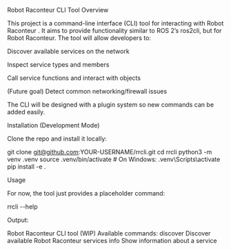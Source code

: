 Robot Raconteur CLI Tool
Overview

This project is a command-line interface (CLI) tool for interacting with Robot Raconteur
. It aims to provide functionality similar to ROS 2’s ros2cli, but for Robot Raconteur. The tool will allow developers to:

Discover available services on the network

Inspect service types and members

Call service functions and interact with objects

(Future goal) Detect common networking/firewall issues

The CLI will be designed with a plugin system so new commands can be added easily.

Installation (Development Mode)

Clone the repo and install it locally:

git clone git@github.com:YOUR-USERNAME/rrcli.git
cd rrcli
python3 -m venv .venv
source .venv/bin/activate   # On Windows: .venv\Scripts\activate
pip install -e .

Usage

For now, the tool just provides a placeholder command:

rrcli --help


Output:

Robot Raconteur CLI tool (WIP)
Available commands:
  discover   Discover available Robot Raconteur services
  info       Show information about a service
